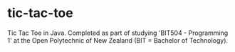 # tic-tac-toe
Tic Tac Toe in Java.
Completed as part of studying 'BIT504 - Programming 1' at the Open Polytechnic of New Zealand (BIT = Bachelor of Technology).
